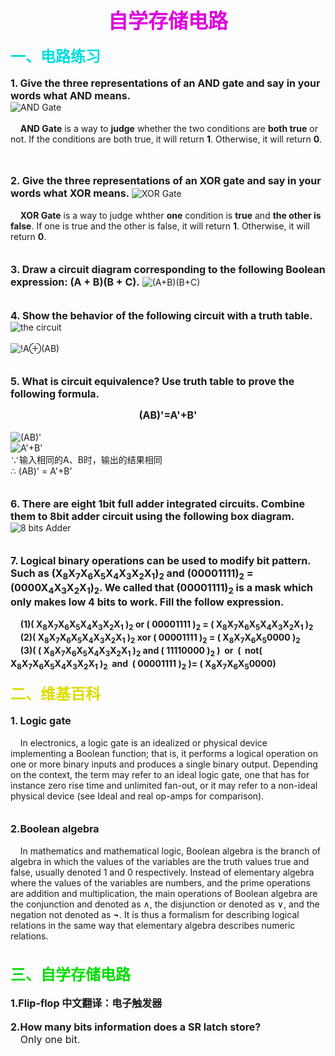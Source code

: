 **<center><font size="6" color="#dd00dd">自学存储电路</font></center>**<br>
**<font size="5" color="#00dddd">一、电路练习</font>**<br><br>
**<font size="3">1. Give the three representations of an AND gate and say in your words what AND means.</font>**<br>
![](图片/与门.jpg "AND Gate")<br><br>
&nbsp;&nbsp;&nbsp;&nbsp;**AND Gate** is a way to **judge** whether the two conditions are **both true** or not. If the conditions are both true, it will return **1**. Otherwise, it will return **0**.<br><br><br>

**<font size="3">2. Give the three representations of an XOR gate and say in your words what XOR means.</font>**
![](图片/异或门.jpg "XOR Gate")<br><br>
&nbsp;&nbsp;&nbsp;&nbsp;**XOR Gate** is a way to judge whther **one** condition is **true** and **the other is false**. If one is true and the other is false, it will return **1**. Otherwise, it will return **0**.<br><br><br>
**<font size="3">3. Draw a circuit diagram corresponding to the following Boolean 
expression: (A + B)(B + C).</font>**
![](图片/(A+B)(B+C).jpg "(A+B)(B+C)")<br><br><br>
**<font size="3">4. Show the behavior of the following circuit with a truth table.</font>**<br>
![](图片/!A.jpg "the circuit")<br><br>
![](图片/!A⊕(AB).jpg "!A⊕(AB)")<br><br><br>
**<font size="3">5. What is circuit equivalence? Use truth table to prove the following formula.</font>**<br>
**<center><font size ="3">(AB)'=A'+B'</font></center>**<br>
![](图片/(AB)'.jpg "(AB)'")<br>
![](图片/A'+B'.jpg "A'+B'")<br>
∵输入相同的A、B时，输出的结果相同<br>
∴ (AB)' = A'+B'<br><br><br>
**<font size="3">6. There are eight 1bit full adder integrated circuits. Combine them to 8bit adder circuit using the following box diagram.</font>**<br>
![](图片/adder8.jpg "8 bits Adder")<br><br><br>
**<font size="3">7. Logical binary operations can be used to modify bit pattern. Such as (X<sub>8</sub>X<sub>7</sub>X<sub>6</sub>X<sub>5</sub>X<sub>4</sub>X<sub>3</sub>X<sub>2</sub>X<sub>1</sub>)<sub>2</sub> and (00001111)<sub>2</sub> = (0000X<sub>4</sub>X<sub>3</sub>X<sub>2</sub>X<sub>1</sub>)<sub>2</sub>. We called that (00001111)<sub>2</sub> is a mask which only makes low 4 bits to work.
Fill the follow expression.
</font>**<br><br>
&nbsp;&nbsp;&nbsp;&nbsp;**(1)( X<sub>8</sub>X<sub>7</sub>X<sub>6</sub>X<sub>5</sub>X<sub>4</sub>X<sub>3</sub>X<sub>2</sub>X<sub>1</sub> )<sub>2</sub> or ( 00001111 )<sub>2</sub> = ( X<sub>8</sub>X<sub>7</sub>X<sub>6</sub>X<sub>5</sub>X<sub>4</sub>X<sub>3</sub>X<sub>2</sub>X<sub>1</sub> )<sub>2</sub>**<br>
&nbsp;&nbsp;&nbsp;&nbsp;**(2)( X<sub>8</sub>X<sub>7</sub>X<sub>6</sub>X<sub>5</sub>X<sub>4</sub>X<sub>3</sub>X<sub>2</sub>X<sub>1</sub> )<sub>2</sub> xor ( 00001111 )<sub>2</sub> = ( X<sub>8</sub>X<sub>7</sub>X<sub>6</sub>X<sub>5</sub>0000 )<sub>2</sub>**<br>
&nbsp;&nbsp;&nbsp;&nbsp;**(3)( ( X<sub>8</sub>X<sub>7</sub>X<sub>6</sub>X<sub>5</sub>X<sub>4</sub>X<sub>3</sub>X<sub>2</sub>X<sub>1</sub> )<sub>2</sub> and ( 11110000 )<sub>2</sub> ) &nbsp;or&nbsp; ( &nbsp;not( X<sub>8</sub>X<sub>7</sub>X<sub>6</sub>X<sub>5</sub>X<sub>4</sub>X<sub>3</sub>X<sub>2</sub>X<sub>1</sub> )<sub>2</sub> &nbsp;and&nbsp; ( 00001111 )<sub>2</sub> )= ( X<sub>8</sub>X<sub>7</sub>X<sub>6</sub>X<sub>5</sub>0000)**<br><br>
**<font size="5" color="#dddd00">二、维基百科</font>**<br><br>
**<font size="3">1. Logic gate</font>**<br><br>
&nbsp;&nbsp;&nbsp;&nbsp;In electronics, a logic gate is an idealized or physical device implementing a Boolean function; that is, it performs a logical operation on one or more binary inputs and produces a single binary output. Depending on the context, the term may refer to an ideal logic gate, one that has for instance zero rise time and unlimited fan-out, or it may refer to a non-ideal physical device (see Ideal and real op-amps for comparison).<br><br><br>
 **<font size="3">2.Boolean algebra</font>**<br><br>
 &nbsp;&nbsp;&nbsp;&nbsp;In mathematics and mathematical logic, Boolean algebra is the branch of algebra in which the values of the variables are the truth values true and false, usually denoted 1 and 0 respectively. Instead of elementary algebra where the values of the variables are numbers, and the prime operations are addition and multiplication, the main operations of Boolean algebra are the conjunction and denoted as ∧, the disjunction or denoted as ∨, and the negation not denoted as **¬**. It is thus a formalism for describing logical relations in the same way that elementary algebra describes numeric relations.<br><br><br>
 **<font size="5" color="#00dd00">三、自学存储电路</font>**<br><br>
 **<font size="3">1.Flip-flop 
中文翻译：电子触发器</font>**<br><br>
**<font size="3">2.How many bits information does a SR latch store?</font>**<br>
&nbsp;&nbsp;&nbsp;&nbsp;<font size="3">Only one bit.</font>